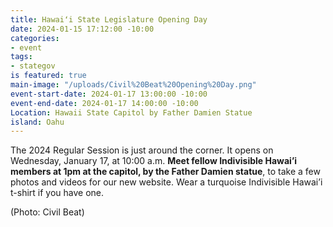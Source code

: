 ```yaml
---
title: Hawaiʻi State Legislature Opening Day
date: 2024-01-15 17:12:00 -10:00
categories:
- event
tags:
- stategov
is featured: true
main-image: "/uploads/Civil%20Beat%20Opening%20Day.png"
event-start-date: 2024-01-17 13:00:00 -10:00
event-end-date: 2024-01-17 14:00:00 -10:00
Location: Hawaii State Capitol by Father Damien Statue
island: Oahu
---
```


The 2024 Regular Session is just around the corner. It opens on Wednesday, January 17, at 10:00 a.m. **Meet fellow Indivisible Hawai’i members at 1pm at the capitol, by the Father Damien statue**, to take a few photos and videos for our new website. Wear a turquoise Indivisible Hawai’i t-shirt if you have one.

(Photo: Civil Beat)